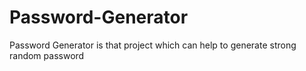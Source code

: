 # Password-Generator
Password Generator is that project which can help to generate strong random password

